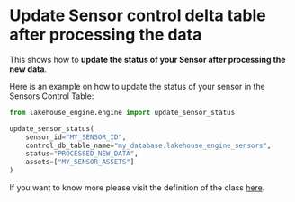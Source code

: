 # Update Sensor control delta table after processing the data

This shows how to **update the status of your Sensor after processing the new data**.

Here is an example on how to update the status of your sensor in the Sensors Control Table:
```python
from lakehouse_engine.engine import update_sensor_status

update_sensor_status(
    sensor_id="MY_SENSOR_ID",
    control_db_table_name="my_database.lakehouse_engine_sensors",
    status="PROCESSED_NEW_DATA",
    assets=["MY_SENSOR_ASSETS"]
)
```

If you want to know more please visit the definition of the class [here](../../../../reference/packages/core/definitions.md#packages.core.definitions.SensorSpec).